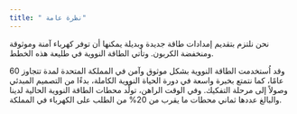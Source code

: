 ```yaml
---
title: " نظرة عامة"
---
```

نحن نلتزم بتقديم إمدادات طاقة جديدة وبديلة يمكنها أن توفر كهرباء آمنة وموثوقة ومنخفضة الكربون. وتأتي الطاقة النووية في طليعة هذه الخطط.

وقد اُستخدمت الطاقة النووية بشكل موثوق وآمن في المملكة المتحدة لمدة تتجاوز 60 عامًا، كما نتمتع بخبرة واسعة في دورة الحياة النووية الكاملة، بدءًا من التصميم المبدئي وصولاً إلى مرحلة التفكيك. وفي الوقت الراهن، تولِّد محطات الطاقة النووية الحالية لدينا والبالغ عددها ثماني محطات ما يقرب من 20% من الطلب على الكهرباء في المملكة.

